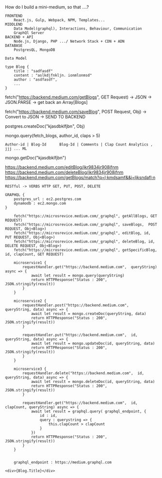 How do I build a mini-medium, so that ....?

```
FRONTEND 
    React.js, Gulp, Webpack, NPM, Templates...
MIDDLEND 
    Data Model(graphql), Interactions, Behaviour, Communication
    GraphQl Server
BACKEND + API
    Node.js, Django, PHP .../ Network Stack + CDN + ADN
DATABASE
    PostgresQL, MongoDB
```

```
Data Model 

type Blog {
    title : "sadfasdf"
    content : "aslkdjfnkljn. ionmlonmsd"
    author : "asdfasdf", 
    ...
}
```

fetch("https://backend.medium.com/getBlogs", GET Request) -> JSON -> JSON.PARSE -> get back an Array[Blogs]

fetch("https://backend.medium.com/saveBlog", POST Request, Obj<Blog>) -> Convert to JSON -> SEND TO BACKEND 

postgres.createDoc("kjasdbklfjbn", Obj<Blog>) 

mongo.query(fetch_blogs, author_id, claps > 5)

```
Author-id | Blog-Id      Blog-Id | Comments | Clap Count Analytics , jjj ... ML
```

mongo.getDoc("kjasdbklfjbn") 

https://backend.medium.com/editBlog/jkr9834jr908jfnm
https://backend.medium.com/deleteBlog/jkr9834jr908jfnm
https://backend.medium.com/getBlogs/match?q=l;kmdsamf&&j=ljksndafl;n

```
RESTful -> VERBS HTTP GET, PUT, POST, DELETE
```

```
GRAPHQL {
    postgres_url : ec2.postgres.com
    dynamodb : ec2.mongo.com
}
```


```FRONTEND
    fetch("https://microsrevice.medium.com/_graphql", getAllBlogs, GET REQUEST)
    fetch("https://microsrevice.medium.com/_graphql", saveBlogs,  POST REQUEST, Obj<Blog>)
    fetch("https://microsrevice.medium.com/_graphql", editBlog, id, PUT REQUEST, Obj<Blog>)
    fetch("https://microsrevice.medium.com/_graphql", deleteBlog, id, DELETE REQUEST, Obj<Blog>)
    fetch("https://microsrevice.medium.com/_graphql", getSpecificBlog, id, clapCount, GET REQUEST)
```

```BACKEND
    microservice1 {
        requestHandler.get("https://backend.medium.com",  queryString) async => {
            await let result = mongo.query(queryString)
            return HTTPResponse("Status : 200", JSON.stringify(result))
        }
    }  

    microservice2 {
        requestHandler.post("https://backend.medium.com",  queryString, data) async => {
            await let result = mongo.createDoc(queryString, data)
            return HTTPResponse("Status : 200", JSON.stringify(result))
        }

        requestHandler.put("https://backend.medium.com",  id, queryString, data) async => {
            await let result = mongo.updateDoc(id, queryString, data)
            return HTTPResponse("Status : 200", JSON.stringify(result))
        }
    }
    
    microservice3 {
        requestHandler.delete("https://backend.medium.com",  id, queryString, data) async => {
            await let result = mongo.deleteDoc(id, queryString, data)
            return HTTPResponse("Status : 200", JSON.stringify(result))
        }

        requestHandler.get("https://backend.medium.com",  id, clapCount, queryString) async => {
            await let result = graphql.query( graphql_endpoint, {
                id : id, 
                query : querystring => {
                    this.clapCount > clapCount
                }
            })
            return HTTPResponse("Status : 200", JSON.stringify(result))
        }
    }


    graphql_endpoint : https://medium.graphql.com
```

```<div>{Blog.Title}</div>```

